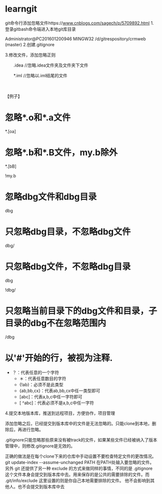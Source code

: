 # learngit
git命令行添加忽略文件https://www.cnblogs.com/sagech/p/5709892.html
1.登录gitbash命令端进入本地git库目录

Administrator@PC201601200946 MINGW32 /d/gitrespository/crmweb (master)
2.创建.gitignore



3.修改文件，添加忽略正则



　　.idea //忽略.idea文件夹及文件夹下文件

　　*.iml //忽略以.iml结尾的文件

　　

【例子】

# 忽略*.o和*.a文件

 *.[oa]

# 忽略*.b和*.B文件，my.b除外

*.[bB]

!my.b

# 忽略dbg文件和dbg目录

dbg

# 只忽略dbg目录，不忽略dbg文件

dbg/

# 只忽略dbg文件，不忽略dbg目录

dbg

!dbg/

# 只忽略当前目录下的dbg文件和目录，子目录的dbg不在忽略范围内

/dbg

# 以'#'开始的行，被视为注释.

 * ？：代表任意的一个字符
    * ＊：代表任意数目的字符
    * {!ab}：必须不是此类型
    * {ab,bb,cx}：代表ab,bb,cx中任一类型即可
    * [abc]：代表a,b,c中任一字符即可
    * [ ^abc]：代表必须不是a,b,c中任一字符

4.提交本地版本库，推送到远程项目，方便协作，项目管理



添加忽略之后，已经提交到版本库中的文件是无法忽略的。只能clone到本地，删除后，再进行忽略。

.gitignore只能忽略那些原来没有被track的文件，如果某些文件已经被纳入了版本管理中，则修改.gitignore是无效的。

 正确的做法是在每个clone下来的仓库中手动设置不要检查特定文件的更改情况。
 git update-index --assume-unchanged PATH    在PATH处输入要忽略的文件。
 另外 git 还提供了另一种 exclude 的方式来做同样的事情，不同的是 .gitignore 这个文件本身会提交到版本库中去。用来保存的是公共的需要排除的文件。而 .git/info/exclude 这里设置的则是你自己本地需要排除的文件。 他不会影响到其他人。也不会提交到版本库中去
